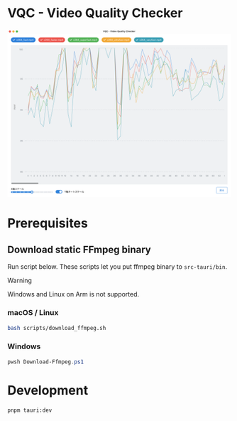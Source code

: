 # VQC - Video Quality Checker

![Chart](./docs/assets/chart.png)


# Prerequisites

## Download static FFmpeg binary

Run script below. These scripts let you put ffmpeg binary to `src-tauri/bin`.
> [!WARNING]
> Windows and Linux on Arm is not supported.

### macOS / Linux
```sh
bash scripts/download_ffmpeg.sh
```

### Windows
```powershell
pwsh Download-Ffmpeg.ps1
```

# Development
```sh
pnpm tauri:dev
```
